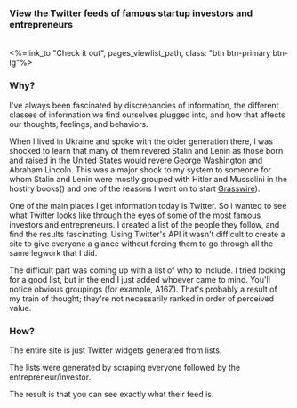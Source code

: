 <h3>View the Twitter feeds of famous startup investors and entrepreneurs</h3>
<br>
<div class="text-center">
  <%=link_to "Check it out", pages_viewlist_path, class: "btn btn-primary btn-lg"%>
</div>

<h3>Why?</h3>

<p>I've always been fascinated by discrepancies of information, the different classes of information we find ourselves plugged into, and how that affects our thoughts, feelings, and behaviors.</p>

<p>When I lived in Ukraine and spoke with the older generation there, I was shocked to learn that many of them revered Stalin and Lenin as those born and raised in the United States would revere George Washington and Abraham Lincoln. This was a major shock to my system to someone for whom Stalin and Lenin were mostly grouped with Hitler and Mussolini in the hostiry books() and one of the reasons I went on to start <a href="https://grasswire.com">Grasswire</a>).</p>

<p>One of the main places I get information today is Twitter. So I wanted to see what Twitter looks like through the eyes of some of the most famous investors and entrepreneurs. I created a list of the people they follow, and find the results fascinating. Using Twitter's API it wasn't difficult to create a site to give everyone a glance without forcing them to go through all the same legwork that I did.</p>

<p>The difficult part was coming up with a list of who to include. I tried looking for a good list, but in the end I just added whoever came to mind. You'll notice obvious groupings (for example, A16Z). That's probably a result of my train of thought; they're not necessarily ranked in order of perceived value.</p>

<h3>How?</h3>

The entire site is just Twitter widgets generated from lists.

The lists were generated by scraping everyone followed by the entrepreneur/investor.

The result is that you can see exactly what their feed is.